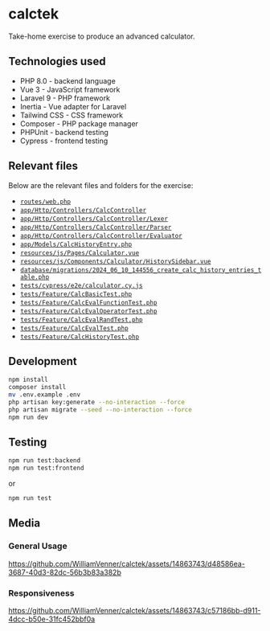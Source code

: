 # calctek

Take-home exercise to produce an advanced calculator.

## Technologies used

* PHP 8.0 - backend language
* Vue 3 - JavaScript framework
* Laravel 9 - PHP framework
* Inertia - Vue adapter for Laravel
* Tailwind CSS - CSS framework
* Composer - PHP package manager
* PHPUnit - backend testing
* Cypress - frontend testing

## Relevant files

Below are the relevant files and folders for the exercise:

* [`routes/web.php`](blob/main/routes/web.php)
* [`app/Http/Controllers/CalcController`](blob/main/app/Http/Controllers/CalcController)
* [`app/Http/Controllers/CalcController/Lexer`](blob/main/app/Http/Controllers/CalcController/Lexer)
* [`app/Http/Controllers/CalcController/Parser`](blob/main/app/Http/Controllers/CalcController/Parser)
* [`app/Http/Controllers/CalcController/Evaluator`](blob/main/app/Http/Controllers/CalcController/Evaluator)
* [`app/Models/CalcHistoryEntry.php`](blob/main/app/Models/CalcHistoryEntry.php)
* [`resources/js/Pages/Calculator.vue`](blob/main/resources/js/Pages/Calculator.vue)
* [`resources/js/Components/Calculator/HistorySidebar.vue`](blob/main/resources/js/Components/Calculator/HistorySidebar.vue)
* [`database/migrations/2024_06_10_144556_create_calc_history_entries_table.php`](blob/main/database/migrations/2024_06_10_144556_create_calc_history_entries_table.php)
* [`tests/cypress/e2e/calculator.cy.js`](blob/main/tests/cypress/e2e/calculator.cy.js)
* [`tests/Feature/CalcBasicTest.php`](blob/main/tests/Feature/CalcBasicTest.php)
* [`tests/Feature/CalcEvalFunctionTest.php`](blob/main/tests/Feature/CalcEvalFunctionTest.php)
* [`tests/Feature/CalcEvalOperatorTest.php`](blob/main/tests/Feature/CalcEvalOperatorTest.php)
* [`tests/Feature/CalcEvalRandTest.php`](blob/main/tests/Feature/CalcEvalRandTest.php)
* [`tests/Feature/CalcEvalTest.php`](blob/main/tests/Feature/CalcEvalTest.php)
* [`tests/Feature/CalcHistoryTest.php`](blob/main/tests/Feature/CalcHistoryTest.php)

## Development

```bash
npm install
composer install
mv .env.example .env
php artisan key:generate --no-interaction --force
php artisan migrate --seed --no-interaction --force
npm run dev
```

## Testing

```bash
npm run test:backend
npm run test:frontend
```

or

```bash
npm run test
```

## Media

### General Usage

https://github.com/WilliamVenner/calctek/assets/14863743/d48586ea-3687-40d3-82dc-56b3b83a382b

### Responsiveness

https://github.com/WilliamVenner/calctek/assets/14863743/c57186bb-d911-4dcc-b50e-31fc452bbf0a
